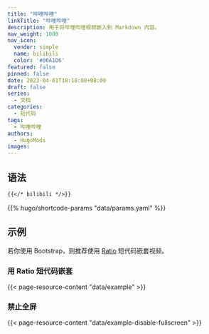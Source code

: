```yaml
---
title: "哔哩哔哩"
linkTitle: "哔哩哔哩"
description: 用于将哔哩哔哩视频嵌入到 Markdown 内容。
nav_weight: 1000
nav_icon:
  vendor: simple
  name: bilibili
  color: '#00A1D6'
featured: false
pinned: false
date: 2023-04-01T18:18:08+08:00
draft: false
series:
  - 文档
categories:
  - 短代码
tags:
  - 哔哩哔哩
authors:
  - HugoMods
images:
---
```


## 语法

```markdown
{{</* bilibili */>}}
```

{{% hugo/shortcode-params "data/params.yaml" %}}

## 示例

若你使用 Bootstrap，则推荐使用 [Ratio](https://bootstrap.hugomods.com/docs/ratio/) 短代码嵌套视频。

### 用 Ratio 短代码嵌套

{{< page-resource-content "data/example" >}}

### 禁止全屏

{{< page-resource-content "data/example-disable-fullscreen" >}}
